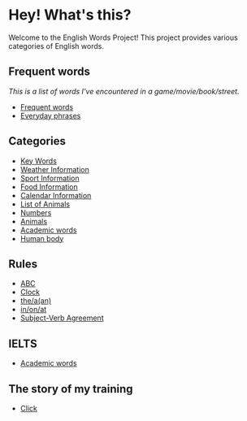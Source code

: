 # Hey! What's this?

Welcome to the English Words Project! This project provides various categories of English words.

## Frequent words

*This is a list of words I've encountered in a game/movie/book/street.*

- [Frequent words](frequently_occurring_words.md)
- [Everyday phrases](everyday_phrases.md)

## Categories

- [Key Words](group_words/key_words.md)
- [Weather Information](group_words/weather_info.md)
- [Sport Information](group_words/sport_info.md)
- [Food Information](group_words/food_info.md)
- [Calendar Information](group_words/calendar_info.md)
- [List of Animals](group_words/animals_info.md)
- [Numbers](group_words/numbers_info.md)
- [Animals](group_words/animals_info.md)
- [Academic words](group_words/academic_info.md)
- [Human body](group_words/human_body.md)

## Rules

- [ABC](rules/alphabet.md)
- [Clock](rules/clock.md)
- [the/a(an)](rules/the_or_a.md)
- [in/on/at](rules/in_on_at.md)
- [Subject-Verb Agreement](rules/subject_verb_areement.md)

## IELTS

- [Academic words](group_words/academic_info.md)

## The story of my training

- [Click](log_dialog)